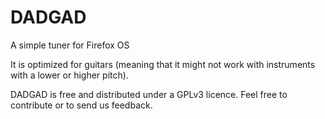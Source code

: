 DADGAD
======

A simple tuner for Firefox OS

It is optimized for guitars (meaning that it might not work with instruments with a lower or higher pitch).

DADGAD is free and distributed under a GPLv3 licence.  Feel free to contribute or to send us feedback.
